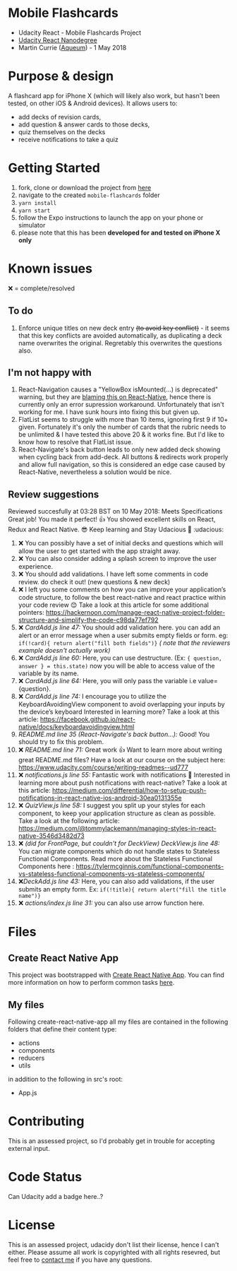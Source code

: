# Mobile Flashcards

* Udacity React - Mobile Flashcards Project
* [Udacity React Nanodegree](https://eu.udacity.com/course/react-nanodegree--nd019)
* Martin Currie ([Aqueum](http://martin.aqueum.com)) - 1 May 2018

# Purpose & design

A flashcard app for iPhone X (which will likely also work, but hasn't been tested, on other iOS & Android devices). It allows users to:

* add decks of revision cards,
* add question & answer cards to those decks,
* quiz themselves on the decks
* receive notifications to take a quiz

# Getting Started

1.  fork, clone or download the project from [here](https://github.com/Aqueum/mobile-flashcards)
2.  navigate to the created `mobile-flashcards` folder
3.  `yarn install`
4.  `yarn start`
5.  follow the Expo instructions to launch the app on your phone or simulator
6.  please note that this has been **developed for and tested on iPhone X only**

# Known issues

:x: = complete/resolved

## To do

1.  Enforce unique titles on new deck entry ~~(to avoid key conflict)~~ - it seems that this key conflicts are avoided automatically, as duplicating a deck name overwrites the original. Regretably this overwrites the questions also.

## I'm not happy with

1.  React-Navigation causes a "YellowBox isMounted(...) is deprecated" warning, but they are [blaming this on React-Native](https://github.com/react-navigation/react-navigation/issues/3956#issuecomment-385568845), hence there is currently only an error supression workaround. Unfortunately that isn't working for me. I have sunk hours into fixing this but given up.
2.  FlatList seems to struggle with more than 10 items, ignoring first 9 if 10+ given. Fortunately it's only the number of cards that the rubric needs to be unlimited & I have tested this above 20 & it works fine. But I'd like to know how to resolve that FlatList issue.
3.  React-Navigate's back button leads to only new added deck showing when cycling back from add-deck. All buttons & redirects work properly and allow full navigation, so this is considered an edge case caused by React-Native, nevertheless a solution would be nice.

## Review suggestions

Reviewed succesfully at 03:28 BST on 10 May 2018:
Meets Specifications
Great job! You made it perfect! :+1:
You showed excellent skills on React, Redux and React Native. :sunglasses:
Keep learning and Stay Udacious :clap: :udacious:

1.  :x: You can possibly have a set of initial decks and questions which will allow the user to get started with the app straight away.
2.  :x: You can also consider adding a splash screen to improve the user experience.
3.  :x: You should add validations. I have left some comments in code review. do check it out! (new questions & new deck)
4.  :x: I left you some comments on how you can improve your application’s code structure, to follow the best react-native and react practice within your code review :blush:
    Take a look at this article for some additional pointers: https://hackernoon.com/manage-react-native-project-folder-structure-and-simplify-the-code-c98da77ef792
5.  :x: _CardAdd.js line 47:_ You should add validation here. you can add an alert or an error message when a user submits empty fields or form.
    eg: `if(!card){ return alert("fill both fields")}` _( note that the reviewers example doesn't actually work)_
6.  :x: _CardAdd.js line 60:_ Here, you can use destructure. (Ex: `{ question, answer } = this.state)` now you will be able to access value of the variable by its name.
7.  :x: _CardAdd.js line 64:_ Here, you will only pass the variable i.e value={question}.
8.  :x: _CardAdd.js line 74:_ I encourage you to utilize the KeyboardAvoidingView component to avoid overlapping your inputs by the device’s keyboard
    Interested in learning more? Take a look at this article: https://facebook.github.io/react-native/docs/keyboardavoidingview.html
9.  _README.md line 35 (React-Navigate's back button...):_ Good! You should try to fix this problem.
10. :x: _README.md line 71:_ Great work :+1: Want to learn more about writing great README.md files? Have a look at our course on the subject here: https://www.udacity.com/course/writing-readmes--ud777
11. :x: _notifications.js line 55:_ Fantastic work with notifications :clap:
    Interested in learning more about push notifications with react-native? Take a look at this article: https://medium.com/differential/how-to-setup-push-notifications-in-react-native-ios-android-30ea0131355e
12. :x: _QuizView.js line 58:_ I suggest you split up your styles for each component, to keep your application structure as clean as possible.
    Take a look at the following article: https://medium.com/@tommylackemann/managing-styles-in-react-native-3546d3482d73
13. :x: _(did for FrontPage, but couldn't for DeckView)_ _DeckView.js line 48:_ You can migrate components which do not handle states to Stateless Functional Components. Read more about the Stateless Functional Components here : https://tylermcginnis.com/functional-components-vs-stateless-functional-components-vs-stateless-components/
14. :x:_DeckAdd.js line 43:_ Here, you can also add validations, if the user submits an empty form. Ex: `if(!title){ return alert("fill the title name")}`
15. :x: _actions/index.js line 31:_ you can also use arrow function here.

# Files

## Create React Native App

This project was bootstrapped with [Create React Native App](https://github.com/react-community/create-react-native-app). You can find more information on how to perform common tasks [here](https://github.com/react-community/create-react-native-app/blob/master/README.md).

## My files

Following create-react-native-app all my files are contained in the following folders that define their content type:

* actions
* components
* reducers
* utils

in addition to the following in src's root:

* App.js

# Contributing

This is an assessed project, so I'd probably get in trouble for accepting external input.

# Code Status

Can Udacity add a badge here..?

# License

This is an assessed project, udacidy don't list their license, hence I can't either. Please assume all work is copyrighted with all rights resevred, but feel free to [contact me](http://www.aqueum.com/contact/)
if you have any questions.
